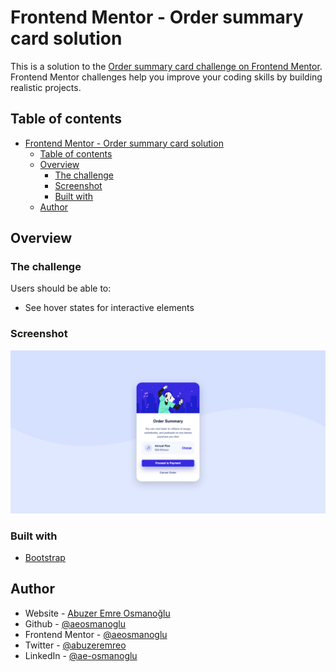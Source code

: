 # Frontend Mentor - Order summary card solution

This is a solution to the [Order summary card challenge on Frontend Mentor](https://www.frontendmentor.io/challenges/order-summary-component-QlPmajDUj). Frontend Mentor challenges help you improve your coding skills by building realistic projects.

## Table of contents

- [Frontend Mentor - Order summary card solution](#frontend-mentor---order-summary-card-solution)
  - [Table of contents](#table-of-contents)
  - [Overview](#overview)
    - [The challenge](#the-challenge)
    - [Screenshot](#screenshot)
    - [Built with](#built-with)
  - [Author](#author)

## Overview

### The challenge

Users should be able to:

- See hover states for interactive elements

### Screenshot

![](./screenshot.png)

### Built with

- [Bootstrap](https://getbootstrap.com)

## Author

- Website - [Abuzer Emre Osmanoğlu](https://abuzeremre.com)
- Github - [@aeosmanoglu](https://github.com/aeosmanoglu)
- Frontend Mentor - [@aeosmanoglu](https://www.frontendmentor.io/profile/aeosmanoglu)
- Twitter - [@abuzeremreo](https://www.twitter.com/abuzeremreo)
- LinkedIn - [@ae-osmanoglu](https://www.linkedin.com/in/ae-osmanoglu/)
